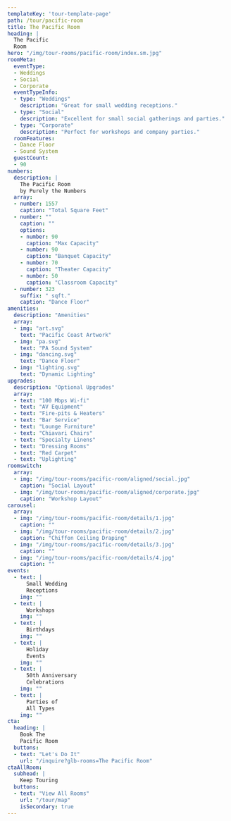 ```yaml
---
templateKey: 'tour-template-page'
path: /tour/pacific-room
title: The Pacific Room
heading: |
  The Pacific
  Room
hero: "/img/tour-rooms/pacific-room/index.sm.jpg"
roomMeta:
  eventType:
  - Weddings
  - Social
  - Corporate
  eventTypeInfo:
  - type: "Weddings"
    description: "Great for small wedding receptions."
  - type: "Social"
    description: "Excellent for small social gatherings and parties."
  - type: "Corporate"
    description: "Perfect for workshops and company parties."
  roomFeatures:
  - Dance Floor
  - Sound System
  guestCount:
  - 90
numbers:
  description: |
    The Pacific Room
    by Purely the Numbers
  array:
  - number: 1557
    caption: "Total Square Feet"
  - number: ""
    caption: ""
    options:
    - number: 90
      caption: "Max Capacity"
    - number: 90
      caption: "Banquet Capacity"
    - number: 70
      caption: "Theater Capacity"
    - number: 50
      caption: "Classroom Capacity"
  - number: 323
    suffix: " sqft."
    caption: "Dance Floor"
amenities:
  description: "Amenities"
  array:
  - img: "art.svg"
    text: "Pacific Coast Artwork"
  - img: "pa.svg"
    text: "PA Sound System"
  - img: "dancing.svg"
    text: "Dance Floor"
  - img: "lighting.svg"
    text: "Dynamic Lighting"
upgrades:
  description: "Optional Upgrades"
  array:
  - text: "100 Mbps Wi-fi"
  - text: "AV Equipment"
  - text: "Fire-pits & Heaters"
  - text: "Bar Service"
  - text: "Lounge Furniture"
  - text: "Chiavari Chairs"
  - text: "Specialty Linens"
  - text: "Dressing Rooms"
  - text: "Red Carpet"
  - text: "Uplighting"
roomswitch:
  array:
  - img: "/img/tour-rooms/pacific-room/aligned/social.jpg"
    caption: "Social Layout"
  - img: "/img/tour-rooms/pacific-room/aligned/corporate.jpg"
    caption: "Workshop Layout"
carousel:
  array:
  - img: "/img/tour-rooms/pacific-room/details/1.jpg"
    caption: ""
  - img: "/img/tour-rooms/pacific-room/details/2.jpg"
    caption: "Chiffon Ceiling Draping"
  - img: "/img/tour-rooms/pacific-room/details/3.jpg"
    caption: ""
  - img: "/img/tour-rooms/pacific-room/details/4.jpg"
    caption: ""
events:
  - text: |
      Small Wedding
      Receptions
    img: ""
  - text: |
      Workshops
    img: ""
  - text: |
      Birthdays
    img: ""
  - text: |
      Holiday
      Events
    img: ""
  - text: |
      50th Anniversary
      Celebrations
    img: ""
  - text: |
      Parties of
      All Types
    img: ""
cta:
  heading: |
    Book The
    Pacific Room
  buttons:
  - text: "Let's Do It"
    url: "/inquire?glb-rooms=The Pacific Room"
ctaAllRoom:
  subhead: |
    Keep Touring
  buttons:
  - text: "View All Rooms"
    url: "/tour/map"
    isSecondary: true
---
```

